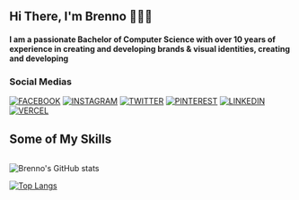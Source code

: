 ## Hi There, I'm Brenno 👨🏻‍💻

#### I am a passionate Bachelor of Computer Science with over 10 years of experience in creating and developing brands & visual identities, creating and developing

### Social Medias

[![FACEBOOK](https://img.shields.io/badge/Facebook-1877F2?style=for-the-badge&logo=facebook&logoColor=white)]()
[![INSTAGRAM](https://img.shields.io/badge/Instagram-E4405F?style=for-the-badge&logo=instagram&logoColor=white)]()
[![TWITTER](https://img.shields.io/badge/Twitter-1DA1F2?style=for-the-badge&logo=twitter&logoColor=white)]()
[![PINTEREST](https://img.shields.io/badge/Pinterest-%23E60023.svg?&style=for-the-badge&logo=Pinterest&logoColor=white)]()
[![LINKEDIN](https://img.shields.io/badge/LinkedIn-0077B5?style=for-the-badge&logo=linkedin&logoColor=white)]()
[![VERCEL](https://img.shields.io/badge/Vercel-000000?style=for-the-badge&logo=vercel&logoColor=white)]()

## Some of My Skills

<div style="display:flex; justify-content: flex-start; flex-wrap: wrap; align-items:left; row-gap:10px">

<img src="https://img.shields.io/badge/Wordpress-21759B?style=for-the-badge&logo=wordpress&logoColor=white" alt="" />
<img src="https://img.shields.io/badge/Laravel-FF2D20?style=for-the-badge&logo=laravel&logoColor=white" alt="" />
<img src="https://img.shields.io/badge/PHP-777BB4?style=for-the-badge&logo=php&logoColor=white" alt="" />
<img src="https://img.shields.io/badge/HTML5-E34F26?style=for-the-badge&logo=html5&logoColor=white" alt="" />
<img src="https://img.shields.io/badge/CSS-239120?&style=for-the-badge&logo=css3&logoColor=white" alt="" />
<img src="https://img.shields.io/badge/Bootstrap-563D7C?style=for-the-badge&logo=bootstrap&logoColor=white" alt="" />
<img src="https://img.shields.io/badge/Sass-CC6699?style=for-the-badge&logo=sass&logoColor=white" alt="" />
<img src="https://img.shields.io/badge/Tailwind_CSS-38B2AC?style=for-the-badge&logo=tailwind-css&logoColor=white" alt="" />
<img src="https://img.shields.io/badge/JavaScript-F7DF1E?style=for-the-badge&logo=javascript&logoColor=black" alt="" />
<img src="https://img.shields.io/badge/Node.js-43853D?style=for-the-badge&logo=node.js&logoColor=white" alt="" />
<img src="https://img.shields.io/badge/React-20232A?style=for-the-badge&logo=react&logoColor=61DAFB" alt="" />
<img src="https://img.shields.io/badge/React_Router-CA4245?style=for-the-badge&logo=react-router&logoColor=white" alt="" />
<img src="https://img.shields.io/badge/jQuery-0769AD?style=for-the-badge&logo=jquery&logoColor=white" alt="" />
<img src="https://img.shields.io/badge/Vue.js-35495E?style=for-the-badge&logo=vue.js&logoColor=4FC08D" alt="" />
<img src="https://img.shields.io/badge/Angular-DD0031?style=for-the-badge&logo=angular&logoColor=white" alt="" />
<img src="https://img.shields.io/badge/TypeScript-007ACC?style=for-the-badge&logo=typescript&logoColor=white" alt="" />
<img src="https://img.shields.io/badge/Ruby-CC342D?style=for-the-badge&logo=ruby&logoColor=white" alt="" />
<img src="https://img.shields.io/badge/MySQL-00000F?style=for-the-badge&logo=mysql&logoColor=white" alt="" />
<img src="https://img.shields.io/badge/PostgreSQL-316192?style=for-the-badge&logo=postgresql&logoColor=white" alt="" />
<img src="https://img.shields.io/badge/MongoDB-4EA94B?style=for-the-badge&logo=mongodb&logoColor=white" alt="" />
<img src="https://img.shields.io/badge/MariaDB-003545?style=for-the-badge&logo=mariadb&logoColor=white" alt="" />
<img src="https://img.shields.io/badge/Netlify-00C7B7?style=for-the-badge&logo=netlify&logoColor=white" alt="" />
<img src="https://img.shields.io/badge/Heroku-430098?style=for-the-badge&logo=heroku&logoColor=white" alt="" />
<img src="https://aleen42.github.io/badges/src/behance.svg" alt="" />

</div>

![Brenno's GitHub stats](https://github-readme-stats.vercel.app/api?username=brennopereiradev&show_icons=true&theme=transparent)

[![Top Langs](https://github-readme-stats.vercel.app/api/top-langs/?username=brennopereiradev)](https://github.com/anuraghazra/github-readme-stats)

